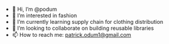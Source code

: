 - 👋 Hi, I’m @podum
- 👀 I’m interested in fashion
- 🌱 I’m currently learning supply chain for clothing distribution
- 💞️ I’m looking to collaborate on building reusable libraries
- 📫 How to reach me: patrick.odum1@gmail.com

<!---
podum/podum is a ✨ special ✨ repository because its `README.md` (this file) appears on your GitHub profile.
You can click the Preview link to take a look at your changes.
--->
